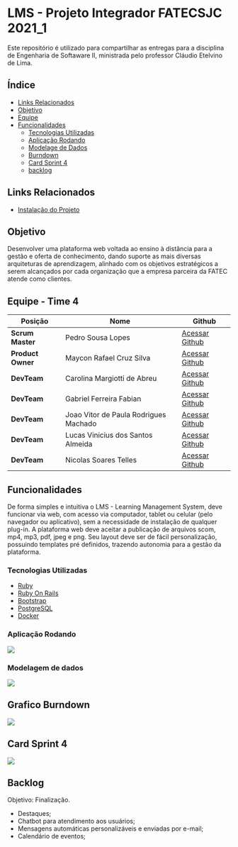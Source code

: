 # LMS - Projeto Integrador FATECSJC 2021_1

Este repositório é utilizado para compartilhar as entregas para a disciplina de Engenharia de Softaware II, ministrada pelo professor Cláudio Etelvino de Lima.

## Índice
  - [Links Relacionados](#links-relacionados)
  - [Objetivo](#objetivo)
  - [Equipe](#equipe---time-4)
  - [Funcionalidades](#funcionalidades)
    - [Tecnologias Utilizadas](#tecnologias-utilizadas)
    - [Aplicação Rodando](#aplicação-rodando)
    - [Modelage de Dados](#modelagem-de-dados)
    - [Burndown](#grafico-burndown)
    - [Card Sprint 4](#card-sprint-3)
    - [backlog](#backlog)

## Links Relacionados
 - [Instalação do Projeto](README.INSTALLATION.md)

## Objetivo

Desenvolver uma plataforma web voltada ao ensino à distância para a gestão e oferta de conhecimento, dando suporte as mais diversas arquiteturas de aprendizagem, alinhado com os objetivos estratégicos a serem alcançados por cada organização que a empresa parceira da FATEC atende como clientes.

## Equipe - Time 4


Posição | Nome | Github
------------ | ------------ | -------------
**Scrum Master** | Pedro Sousa Lopes | [Acessar Github](https://github.com/PedroSousaLopes)
**Product Owner**| Maycon Rafael Cruz Silva | [Acessar Github](https://github.com/PedroSousaLopes)
**DevTeam**  | Carolina Margiotti de Abreu | [Acessar Github](https://github.com/CarolinaMargiotti)
**DevTeam**  | Gabriel Ferreira Fabian | [Acessar Github](https://github.com/gabriel-fabian)
**DevTeam**  | Joao Vitor de Paula Rodrigues Machado | [Acessar Github](https://github.com/Joaoom9596)
**DevTeam**  | Lucas Vinicius dos Santos Almeida| [Acessar Github](https://github.com/lucasvns)
**DevTeam**  | Nicolas Soares Telles | [Acessar Github](https://github.com/nicolastelles)

## Funcionalidades

De forma simples e intuitiva o LMS - Learning Management System, deve funcionar via web, com acesso via computador, tablet ou celular (pelo navegador ou aplicativo), sem a necessidade de instalação de qualquer plug-in. A plataforma web deve aceitar a publicação de arquivos scom, mp4, mp3, pdf, jpeg e png. Seu layout deve ser de fácil personalização, possuindo templates pré definidos, trazendo autonomia para a gestão da plataforma.

### Tecnologias Utilizadas
  - [Ruby](https://www.ruby-lang.org/pt/)
  - [Ruby On Rails](https://rubyonrails.org/)
  - [Bootstrap](https://getbootstrap.com/)
  - [PostgreSQL](https://www.postgresql.org/)
  - [Docker](https://www.docker.com/)

### Aplicação Rodando
![](https://media.giphy.com/media/A0IZRE1hhCFkBiG2eg/giphy.gif)
### Modelagem de dados
![](https://user-images.githubusercontent.com/61850709/121132550-a8f6b980-c807-11eb-8bd4-fad31f722263.png)
## Grafico Burndown
![](https://user-images.githubusercontent.com/61850709/121137461-0b05ed80-c80d-11eb-9cf8-f0a33b2d00b9.png)

## Card Sprint 4
![](https://user-images.githubusercontent.com/61850709/121137661-456f8a80-c80d-11eb-8e85-ba5e6a8b653c.png)

## Backlog

Objetivo: Finalização.

-	Destaques;
-	Chatbot para atendimento aos usuários;
-	Mensagens automáticas personalizáveis e enviadas por e-mail;
-	Calendário de eventos;

